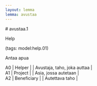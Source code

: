 ```yaml
---
layout: lemma
lemma: avustaa
---
```


<div class="sense">
# <span class="sensename">avustaa.1</span>

<span class="description">Help</span>

(tags: model:help.01)

<span class="description">Antaa apua</span>

A0 | Helper |   | Avustaja, taho, joka auttaa |  
A1 | Project |   | Asia, jossa autetaan |  
A2 | Beneficiary |   | Autettava taho |  

</div>

